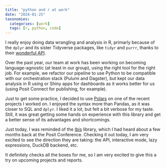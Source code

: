 ```yaml
---
title: "python and r at work"
date: "2024-01-25"
taxonomies:
  categories: [work]
  tags: [r, python, code]
---
```


I really enjoy doing data wrangling and analysis in R, primarly because of the `dplyr` and its sister Tidyverse packages, like `tidyr` and `purrr`, thanks to their [wonderful API](https://dplyr.tidyverse.org/).

Over the past year, our team at work has been working on becoming language-agnostic (at least in our group), using the right tool for the right job. For example, we refactor our pipeline to use Python to be compatible with our orchestration stack (Pulumi and Dagster), but kept our data analysis in R using or Shiny apps for dashboards as it works better for us (using Posit Connect for publishing, for example).

Just to get some practice, I decided to use [Polars](https://pola.rs/) on one of the recent projects I worked on. I enjoyed the syntax more than Pandas, as it was closer to SQL and `dplyr`. I liked it a lot, but felt a bit verbose for my taste. Still, it was great getting some hands on experience with this library and get a better sense of its advantages and shortcomings.

Just today, I was reminded of the [Ibis](https://ibis-project.org/) library, which I had heard about a few months back at the Posit Conference. Checking it out today, I am very excited to see the direction they are taking: the API, interactive mode, lazy expressions, DuckDB backend, etc.

It definitely checks all the boxes for me, so I am very excited to give this a try on upcoming projects and reports.
